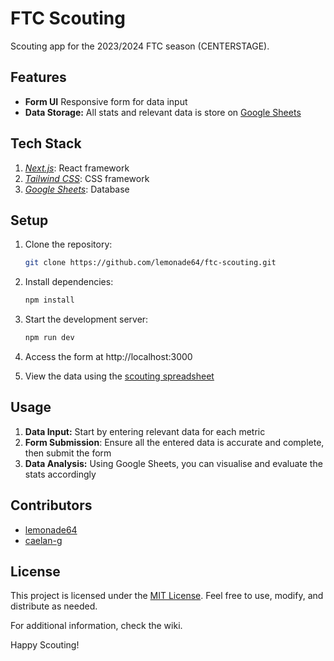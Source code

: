 # FTC Scouting

Scouting app for the 2023/2024 FTC season (CENTERSTAGE).

## Features

- **Form UI** Responsive form for data input
- **Data Storage:** All stats and relevant data is store on [Google Sheets](https://docs.google.com/spreadsheets/d/1kCz0u9UEARXdnpdwKXgGauxsrJtPLlLpxDtDvcWOLc8/edit#gid=0)

## Tech Stack

1. _[Next.js](https://nextjs.org/docs)_: React framework
2. _[Tailwind CSS](https://tailwindcss.com/docs)_: CSS framework
3. _[Google Sheets](https://sheets.google.com)_: Database

## Setup

1. Clone the repository:

   ```bash
   git clone https://github.com/lemonade64/ftc-scouting.git
   ```

2. Install dependencies:

   ```bash
   npm install
   ```

3. Start the development server:

   ```bash
   npm run dev
   ```

4. Access the form at http://localhost:3000
5. View the data using the [scouting spreadsheet](https://docs.google.com/spreadsheets/d/1kCz0u9UEARXdnpdwKXgGauxsrJtPLlLpxDtDvcWOLc8/edit#gid=0)

## Usage

1. **Data Input:** Start by entering relevant data for each metric
2. **Form Submission**: Ensure all the entered data is accurate and complete, then submit the form
3. **Data Analysis:** Using Google Sheets, you can visualise and evaluate the stats accordingly

## Contributors

- [lemonade64](https://github.com/lemonade64)
- [caelan-g](https://github.com/caelan-g)

## License

This project is licensed under the [MIT License](/LICENSE). Feel free to use, modify, and distribute as needed.

For additional information, check the wiki.

Happy Scouting!
